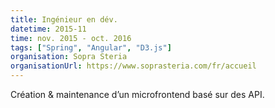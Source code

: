 ```yaml
---
title: Ingénieur en dév.
datetime: 2015-11
time: nov. 2015 - oct. 2016
tags: ["Spring", "Angular", "D3.js"]
organisation: Sopra Steria
organisationUrl: https://www.soprasteria.com/fr/accueil
---
```


Création & maintenance d’un microfrontend basé sur des API.

